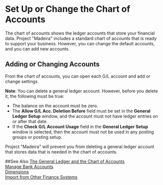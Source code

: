 <properties
                pageTitle="Set Up the Chart of Accounts| Project “Madeira”"
                description="Describes how you can change the chart of accounts." 
                services="project-madeira" 
                documentationCenter=""
                authors="edupont04"
/>
<tags
    ms.service="project-madeira"
    ms.topic="article"
    ms.devlang="na"
    ms.tgt_pltfrm="na"
    ms.workload="na"
    ms.date="05/12/2016"
    ms.author="edupont04" />
                
# Set Up or Change the Chart of Accounts
The chart of accounts shows the ledger accounts that store your financial data. Project "Madeira" includes a standard chart of accounts that is ready to support your business. 
However, you can change the default accounts, and you can add new accounts.  

## Adding or Changing Accounts
From the chart of accounts, you can open each G/L account and add or change settings. 
 
**Note**: You can delete a general ledger account. However, before you delete it, the following must be true:  
- The balance on the account must be zero.  
- The **Allow G/L Acc. Deletion Before** field must be set in the **General Ledger Setup** window, and the account must not have ledger entries on or after that date.  
- If the **Check G/L Account Usage** field in the **General Ledger Setup** window is selected, then the account must not be used in any posting groups or posting setup.  

Project "Madeira" will prevent you from deleting a general ledger account that stores data that is needed in the chart of accounts.  

##See Also
[The General Ledger and the Chart of Accounts](finance-general-ledger.md)  
[Manage Bank Accounts](bank-manage-bank-accounts.md)  
[Dimensions](finance-dimensions.md)  
[Import from Other Finance Systems](upload-data.md)  
